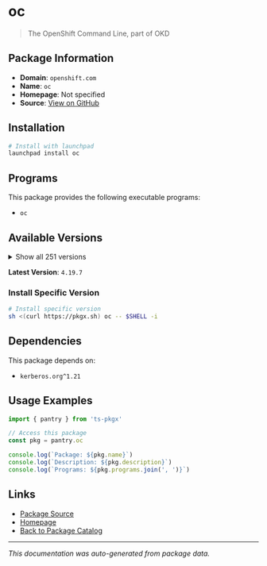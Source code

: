 # oc

> The OpenShift Command Line, part of OKD

## Package Information

- **Domain**: `openshift.com`
- **Name**: `oc`
- **Homepage**: Not specified
- **Source**: [View on GitHub](https://github.com/pkgxdev/pantry/tree/main/projects/openshift.com/package.yml)

## Installation

```bash
# Install with launchpad
launchpad install oc
```

## Programs

This package provides the following executable programs:

- `oc`

## Available Versions

<details>
<summary>Show all 251 versions</summary>

- `4.19.7`, `4.19.6`, `4.19.5`, `4.19.4`, `4.19.3`
- `4.19.2`, `4.19.1`, `4.19.0`, `4.18.21`, `4.18.20`
- `4.18.19`, `4.18.18`, `4.18.17`, `4.18.16`, `4.18.15`
- `4.18.14`, `4.18.13`, `4.18.12`, `4.18.11`, `4.18.10`
- `4.18.9`, `4.18.8`, `4.18.7`, `4.18.6`, `4.18.5`
- `4.18.4`, `4.18.3`, `4.18.2`, `4.18.1`, `4.17.37`
- `4.17.36`, `4.17.35`, `4.17.34`, `4.17.33`, `4.17.32`
- `4.17.31`, `4.17.30`, `4.17.29`, `4.17.28`, `4.17.27`
- `4.17.26`, `4.17.25`, `4.17.24`, `4.17.23`, `4.17.22`
- `4.17.21`, `4.17.20`, `4.17.19`, `4.17.18`, `4.17.17`
- `4.17.16`, `4.17.15`, `4.17.14`, `4.17.13`, `4.17.12`
- `4.17.11`, `4.17.10`, `4.17.9`, `4.17.8`, `4.17.7`
- `4.17.6`, `4.17.5`, `4.17.4`, `4.17.3`, `4.17.2`
- `4.17.1`, `4.17.0`, `4.16.45`, `4.16.44`, `4.16.43`
- `4.16.42`, `4.16.41`, `4.16.40`, `4.16.39`, `4.16.38`
- `4.16.37`, `4.16.36`, `4.16.35`, `4.16.34`, `4.16.33`
- `4.16.32`, `4.16.30`, `4.16.29`, `4.16.28`, `4.16.27`
- `4.16.26`, `4.16.25`, `4.16.24`, `4.16.23`, `4.16.21`
- `4.16.20`, `4.16.19`, `4.16.18`, `4.16.17`, `4.16.16`
- `4.16.15`, `4.16.14`, `4.16.13`, `4.16.12`, `4.16.11`
- `4.16.10`, `4.16.9`, `4.16.8`, `4.16.7`, `4.16.6`
- `4.16.5`, `4.16.4`, `4.16.3`, `4.16.2`, `4.16.1`
- `4.15.56`, `4.15.55`, `4.15.54`, `4.15.53`, `4.15.52`
- `4.15.51`, `4.15.50`, `4.15.49`, `4.15.48`, `4.15.47`
- `4.15.46`, `4.15.45`, `4.15.44`, `4.15.43`, `4.15.42`
- `4.15.41`, `4.15.40`, `4.15.39`, `4.15.38`, `4.15.37`
- `4.15.36`, `4.15.35`, `4.15.34`, `4.15.33`, `4.15.32`
- `4.15.31`, `4.15.30`, `4.15.29`, `4.15.28`, `4.15.27`
- `4.15.26`, `4.15.25`, `4.15.24`, `4.15.23`, `4.15.22`
- `4.15.21`, `4.15.20`, `4.15.19`, `4.15.18`, `4.15.17`
- `4.15.16`, `4.15.15`, `4.15.14`, `4.15.13`, `4.15.12`
- `4.15.11`, `4.15.10`, `4.15.9`, `4.15.8`, `4.15.7`
- `4.15.6`, `4.15.5`, `4.15.4`, `4.15.3`, `4.15.2`
- `4.14.54`, `4.14.53`, `4.14.52`, `4.14.51`, `4.14.50`
- `4.14.49`, `4.14.48`, `4.14.46`, `4.14.45`, `4.14.44`
- `4.14.43`, `4.14.42`, `4.14.41`, `4.14.40`, `4.14.39`
- `4.14.38`, `4.14.37`, `4.14.36`, `4.14.35`, `4.14.34`
- `4.14.33`, `4.14.32`, `4.14.31`, `4.14.30`, `4.14.29`
- `4.14.28`, `4.14.27`, `4.14.26`, `4.14.25`, `4.14.24`
- `4.14.23`, `4.14.22`, `4.14.21`, `4.14.20`, `4.14.19`
- `4.14.18`, `4.14.17`, `4.13.59`, `4.13.58`, `4.13.57`
- `4.13.56`, `4.13.55`, `4.13.54`, `4.13.53`, `4.13.52`
- `4.13.51`, `4.13.50`, `4.13.49`, `4.13.48`, `4.13.46`
- `4.13.45`, `4.13.44`, `4.13.43`, `4.13.42`, `4.13.41`
- `4.13.40`, `4.13.39`, `4.13.38`, `4.12.79`, `4.12.78`
- `4.12.77`, `4.12.76`, `4.12.75`, `4.12.74`, `4.12.73`
- `4.12.72`, `4.12.71`, `4.12.70`, `4.12.69`, `4.12.68`
- `4.12.67`, `4.12.66`, `4.12.65`, `4.12.64`, `4.12.63`
- `4.12.62`, `4.12.61`, `4.12.60`, `4.12.59`, `4.12.58`
- `4.12.57`, `4.12.56`, `4.12.55`, `4.12.54`, `4.12.53`
- `4.11.59`

</details>

**Latest Version**: `4.19.7`

### Install Specific Version

```bash
# Install specific version
sh <(curl https://pkgx.sh) oc -- $SHELL -i
```

## Dependencies

This package depends on:

- `kerberos.org^1.21`

## Usage Examples

```typescript
import { pantry } from 'ts-pkgx'

// Access this package
const pkg = pantry.oc

console.log(`Package: ${pkg.name}`)
console.log(`Description: ${pkg.description}`)
console.log(`Programs: ${pkg.programs.join(', ')}`)
```

## Links

- [Package Source](https://github.com/pkgxdev/pantry/tree/main/projects/openshift.com/package.yml)
- [Homepage](#)
- [Back to Package Catalog](../../package-catalog.md)

---

*This documentation was auto-generated from package data.*
